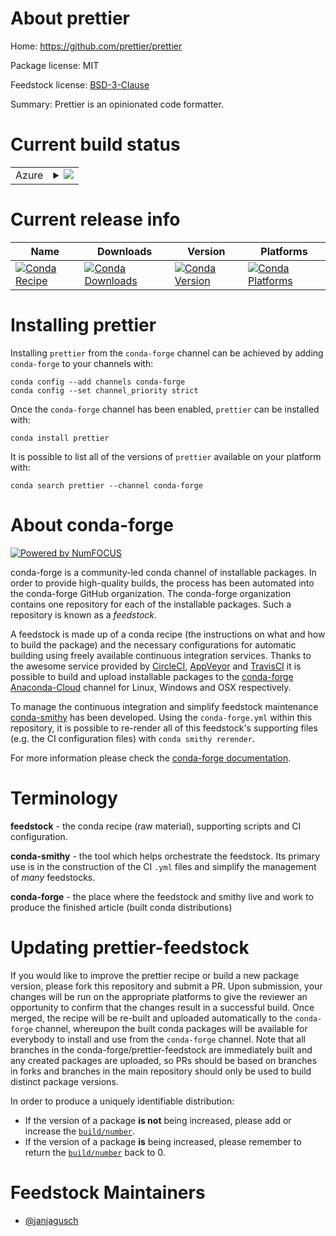 About prettier
==============

Home: https://github.com/prettier/prettier

Package license: MIT

Feedstock license: [BSD-3-Clause](https://github.com/conda-forge/prettier-feedstock/blob/master/LICENSE.txt)

Summary: Prettier is an opinionated code formatter.

Current build status
====================


<table>
    
  <tr>
    <td>Azure</td>
    <td>
      <details>
        <summary>
          <a href="https://dev.azure.com/conda-forge/feedstock-builds/_build/latest?definitionId=12475&branchName=master">
            <img src="https://dev.azure.com/conda-forge/feedstock-builds/_apis/build/status/prettier-feedstock?branchName=master">
          </a>
        </summary>
        <table>
          <thead><tr><th>Variant</th><th>Status</th></tr></thead>
          <tbody><tr>
              <td>linux_64_nodejs12</td>
              <td>
                <a href="https://dev.azure.com/conda-forge/feedstock-builds/_build/latest?definitionId=12475&branchName=master">
                  <img src="https://dev.azure.com/conda-forge/feedstock-builds/_apis/build/status/prettier-feedstock?branchName=master&jobName=linux&configuration=linux_64_nodejs12" alt="variant">
                </a>
              </td>
            </tr><tr>
              <td>linux_64_nodejs14</td>
              <td>
                <a href="https://dev.azure.com/conda-forge/feedstock-builds/_build/latest?definitionId=12475&branchName=master">
                  <img src="https://dev.azure.com/conda-forge/feedstock-builds/_apis/build/status/prettier-feedstock?branchName=master&jobName=linux&configuration=linux_64_nodejs14" alt="variant">
                </a>
              </td>
            </tr><tr>
              <td>linux_64_nodejs16</td>
              <td>
                <a href="https://dev.azure.com/conda-forge/feedstock-builds/_build/latest?definitionId=12475&branchName=master">
                  <img src="https://dev.azure.com/conda-forge/feedstock-builds/_apis/build/status/prettier-feedstock?branchName=master&jobName=linux&configuration=linux_64_nodejs16" alt="variant">
                </a>
              </td>
            </tr><tr>
              <td>osx_64_nodejs12</td>
              <td>
                <a href="https://dev.azure.com/conda-forge/feedstock-builds/_build/latest?definitionId=12475&branchName=master">
                  <img src="https://dev.azure.com/conda-forge/feedstock-builds/_apis/build/status/prettier-feedstock?branchName=master&jobName=osx&configuration=osx_64_nodejs12" alt="variant">
                </a>
              </td>
            </tr><tr>
              <td>osx_64_nodejs14</td>
              <td>
                <a href="https://dev.azure.com/conda-forge/feedstock-builds/_build/latest?definitionId=12475&branchName=master">
                  <img src="https://dev.azure.com/conda-forge/feedstock-builds/_apis/build/status/prettier-feedstock?branchName=master&jobName=osx&configuration=osx_64_nodejs14" alt="variant">
                </a>
              </td>
            </tr><tr>
              <td>osx_64_nodejs16</td>
              <td>
                <a href="https://dev.azure.com/conda-forge/feedstock-builds/_build/latest?definitionId=12475&branchName=master">
                  <img src="https://dev.azure.com/conda-forge/feedstock-builds/_apis/build/status/prettier-feedstock?branchName=master&jobName=osx&configuration=osx_64_nodejs16" alt="variant">
                </a>
              </td>
            </tr><tr>
              <td>osx_arm64_nodejs12</td>
              <td>
                <a href="https://dev.azure.com/conda-forge/feedstock-builds/_build/latest?definitionId=12475&branchName=master">
                  <img src="https://dev.azure.com/conda-forge/feedstock-builds/_apis/build/status/prettier-feedstock?branchName=master&jobName=osx&configuration=osx_arm64_nodejs12" alt="variant">
                </a>
              </td>
            </tr><tr>
              <td>osx_arm64_nodejs14</td>
              <td>
                <a href="https://dev.azure.com/conda-forge/feedstock-builds/_build/latest?definitionId=12475&branchName=master">
                  <img src="https://dev.azure.com/conda-forge/feedstock-builds/_apis/build/status/prettier-feedstock?branchName=master&jobName=osx&configuration=osx_arm64_nodejs14" alt="variant">
                </a>
              </td>
            </tr><tr>
              <td>osx_arm64_nodejs16</td>
              <td>
                <a href="https://dev.azure.com/conda-forge/feedstock-builds/_build/latest?definitionId=12475&branchName=master">
                  <img src="https://dev.azure.com/conda-forge/feedstock-builds/_apis/build/status/prettier-feedstock?branchName=master&jobName=osx&configuration=osx_arm64_nodejs16" alt="variant">
                </a>
              </td>
            </tr>
          </tbody>
        </table>
      </details>
    </td>
  </tr>
</table>

Current release info
====================

| Name | Downloads | Version | Platforms |
| --- | --- | --- | --- |
| [![Conda Recipe](https://img.shields.io/badge/recipe-prettier-green.svg)](https://anaconda.org/conda-forge/prettier) | [![Conda Downloads](https://img.shields.io/conda/dn/conda-forge/prettier.svg)](https://anaconda.org/conda-forge/prettier) | [![Conda Version](https://img.shields.io/conda/vn/conda-forge/prettier.svg)](https://anaconda.org/conda-forge/prettier) | [![Conda Platforms](https://img.shields.io/conda/pn/conda-forge/prettier.svg)](https://anaconda.org/conda-forge/prettier) |

Installing prettier
===================

Installing `prettier` from the `conda-forge` channel can be achieved by adding `conda-forge` to your channels with:

```
conda config --add channels conda-forge
conda config --set channel_priority strict
```

Once the `conda-forge` channel has been enabled, `prettier` can be installed with:

```
conda install prettier
```

It is possible to list all of the versions of `prettier` available on your platform with:

```
conda search prettier --channel conda-forge
```


About conda-forge
=================

[![Powered by NumFOCUS](https://img.shields.io/badge/powered%20by-NumFOCUS-orange.svg?style=flat&colorA=E1523D&colorB=007D8A)](http://numfocus.org)

conda-forge is a community-led conda channel of installable packages.
In order to provide high-quality builds, the process has been automated into the
conda-forge GitHub organization. The conda-forge organization contains one repository
for each of the installable packages. Such a repository is known as a *feedstock*.

A feedstock is made up of a conda recipe (the instructions on what and how to build
the package) and the necessary configurations for automatic building using freely
available continuous integration services. Thanks to the awesome service provided by
[CircleCI](https://circleci.com/), [AppVeyor](https://www.appveyor.com/)
and [TravisCI](https://travis-ci.com/) it is possible to build and upload installable
packages to the [conda-forge](https://anaconda.org/conda-forge)
[Anaconda-Cloud](https://anaconda.org/) channel for Linux, Windows and OSX respectively.

To manage the continuous integration and simplify feedstock maintenance
[conda-smithy](https://github.com/conda-forge/conda-smithy) has been developed.
Using the ``conda-forge.yml`` within this repository, it is possible to re-render all of
this feedstock's supporting files (e.g. the CI configuration files) with ``conda smithy rerender``.

For more information please check the [conda-forge documentation](https://conda-forge.org/docs/).

Terminology
===========

**feedstock** - the conda recipe (raw material), supporting scripts and CI configuration.

**conda-smithy** - the tool which helps orchestrate the feedstock.
                   Its primary use is in the construction of the CI ``.yml`` files
                   and simplify the management of *many* feedstocks.

**conda-forge** - the place where the feedstock and smithy live and work to
                  produce the finished article (built conda distributions)


Updating prettier-feedstock
===========================

If you would like to improve the prettier recipe or build a new
package version, please fork this repository and submit a PR. Upon submission,
your changes will be run on the appropriate platforms to give the reviewer an
opportunity to confirm that the changes result in a successful build. Once
merged, the recipe will be re-built and uploaded automatically to the
`conda-forge` channel, whereupon the built conda packages will be available for
everybody to install and use from the `conda-forge` channel.
Note that all branches in the conda-forge/prettier-feedstock are
immediately built and any created packages are uploaded, so PRs should be based
on branches in forks and branches in the main repository should only be used to
build distinct package versions.

In order to produce a uniquely identifiable distribution:
 * If the version of a package **is not** being increased, please add or increase
   the [``build/number``](https://docs.conda.io/projects/conda-build/en/latest/resources/define-metadata.html#build-number-and-string).
 * If the version of a package **is** being increased, please remember to return
   the [``build/number``](https://docs.conda.io/projects/conda-build/en/latest/resources/define-metadata.html#build-number-and-string)
   back to 0.

Feedstock Maintainers
=====================

* [@janjagusch](https://github.com/janjagusch/)

